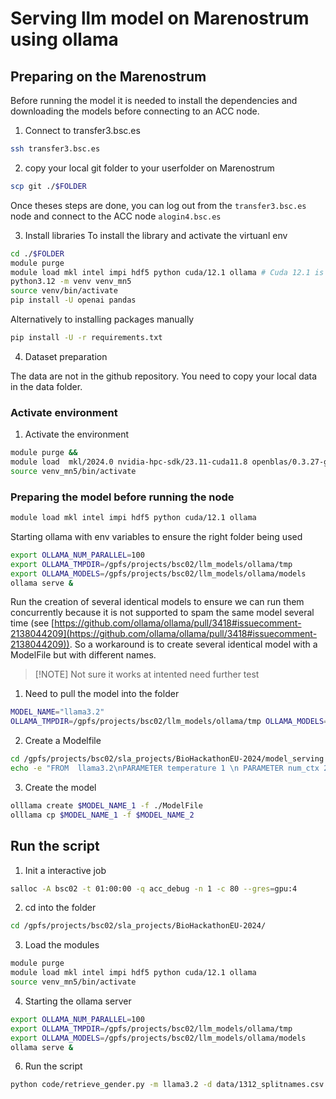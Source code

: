 # Serving llm model on Marenostrum using ollama

## Preparing on the Marenostrum

Before running the model it is needed to install the dependencies and downloading the models before connecting to an ACC node.

1. Connect to transfer3.bsc.es
```bash
ssh transfer3.bsc.es
```
2. copy your local git folder to your userfolder on Marenostrum
```bash
scp git ./$FOLDER
```
Once theses steps are done, you can log out from the `transfer3.bsc.es` node and connect to the ACC node `alogin4.bsc.es`

3. Install libraries
To install the library and activate the virtuanl env
```bash
cd ./$FOLDER
module purge
module load mkl intel impi hdf5 python cuda/12.1 ollama # Cuda 12.1 is the last version supported by vllm 
python3.12 -m venv venv_mn5
source venv/bin/activate
pip install -U openai pandas
```
Alternatively to installing packages manually
```bash
pip install -U -r requirements.txt
```

4. Dataset preparation

The data are not in the github repository. You need to copy your local data in the data folder.

### Activate environment

1. Activate the environment
```bash
module purge &&
module load  mkl/2024.0 nvidia-hpc-sdk/23.11-cuda11.8 openblas/0.3.27-gcc cudnn/9.0.0-cuda11 tensorrt/10.0.0-cuda11 impi/2021.11 hdf5/1.14.1-2-gcc gcc/11.4.0 python/3.11.5-gcc nccl/2.19.4 pytorch
source venv_mn5/bin/activate
```

### Preparing the model before running the node
```bash
module load mkl intel impi hdf5 python cuda/12.1 ollama
```

Starting ollama with env variables to ensure the right folder being used 
```bash
export OLLAMA_NUM_PARALLEL=100
export OLLAMA_TMPDIR=/gpfs/projects/bsc02/llm_models/ollama/tmp
export OLLAMA_MODELS=/gpfs/projects/bsc02/llm_models/ollama/models
ollama serve &
```

Run the creation of several identical models to ensure we can run them concurrently because it is not supported to spam the same model several time (see [https://github.com/ollama/ollama/pull/3418#issuecomment-2138044209](https://github.com/ollama/ollama/pull/3418#issuecomment-2138044209)).
So a workaround is to create several identical model with a ModelFile but with different names.  
> [!NOTE] Not sure it works at intented need further test

1. Need to pull the model into the folder
```bash
MODEL_NAME="llama3.2"
OLLAMA_TMPDIR=/gpfs/projects/bsc02/llm_models/ollama/tmp OLLAMA_MODELS=/gpfs/projects/bsc02/llm_models/ollama/models ollama pull $MODEL_NAME
```

2. Create a Modelfile
```bash
cd /gpfs/projects/bsc02/sla_projects/BioHackathonEU-2024/model_serving
echo -e "FROM  llama3.2\nPARAMETER temperature 1 \n PARAMETER num_ctx 2048" > Modelfile
```

3. Create the model
```bash
olllama create $MODEL_NAME_1 -f ./ModelFile
olllama cp $MODEL_NAME_1 -f $MODEL_NAME_2
```


## Run the script

1. Init a interactive job
```bash
salloc -A bsc02 -t 01:00:00 -q acc_debug -n 1 -c 80 --gres=gpu:4
```
2. cd into the folder
```bash
cd /gpfs/projects/bsc02/sla_projects/BioHackathonEU-2024/
```

3. Load the modules
```bash
module purge
module load mkl intel impi hdf5 python cuda/12.1 ollama 
source venv_mn5/bin/activate
```
4. Starting the ollama server 
```bash
export OLLAMA_NUM_PARALLEL=100
export OLLAMA_TMPDIR=/gpfs/projects/bsc02/llm_models/ollama/tmp
export OLLAMA_MODELS=/gpfs/projects/bsc02/llm_models/ollama/models
ollama serve &
```
6. Run the script
```bash
python code/retrieve_gender.py -m llama3.2 -d data/1312_splitnames.csv
```
